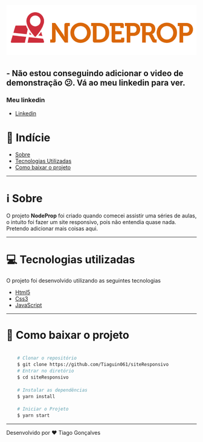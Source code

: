 
<h1>
    <img src="img/logo.png">
</h1>

<h2>
    - Não estou conseguindo adicionar o video de demonstração 😕. Vá ao meu linkedin para ver.
</h2>
<h3> Meu linkedin </h3>

- [Linkedin](https://www.linkedin.com/feed/update/urn:li:activity:6683428220274020352/)

# 🔗 Indície
- [Sobre](#-sobre)
- [Tecnologias Utilizadas](#-tecnologias-utlizadas)
- [Como baixar o projeto](#-como-baixar-o-projeto)

---
# ℹ Sobre

O projeto **NodeProp** foi criado quando comecei assistir uma séries de aulas, o intuito foi fazer um site responsivo, pois não entendia quase nada.
Pretendo adicionar mais coisas aqui.

---

# 💻 Tecnologias utilizadas

O projeto foi desenvolvido utilizando as seguintes tecnologias

- [Html5]()
- [Css3]()
- [JavaScript]()

---

# 💾 Como baixar o projeto

```bash

    # Clonar o repositório
    $ git clone https://github.com/Tiaguin061/siteResponsivo
    # Entrar no diretório
    $ cd siteResponsivo

    # Instalar as dependências
    $ yarn install

    # Iniciar o Projeto
    $ yarn start

``` 
---

Desenvolvido por ❤ Tiago Gonçalves